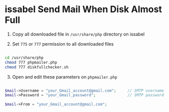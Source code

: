# issabel Send Mail When Disk Almost Full

1. Copy all downloaded file in `/usr/share/php` directory on issabel

2. Set `775` or `777` permission to all downloaded files
``` bash script

cd /usr/share/php
chmod 777 phpmailer.php
chmod 777 diskfullchecker.sh

```
3. Open and edit these parameters on `phpmailer.php` 
```php

$mail->Username = "your_Gmail_account@gmail.com";     // SMTP username
$mail->Password = "your_Gmail_password";              // SMTP password

$mail->From = "your_Gmail_account@gmail.com";

```
